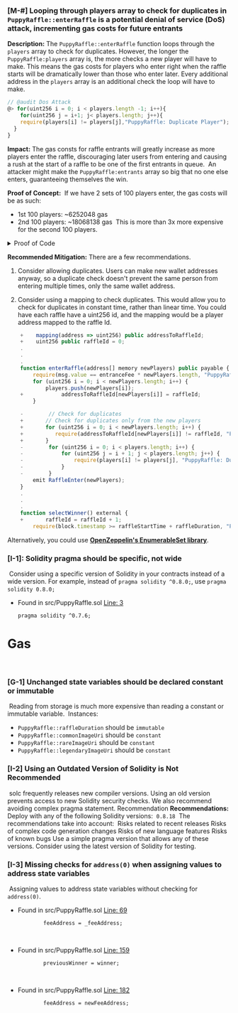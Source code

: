 ### [M-#] Looping through players array to check for duplicates in `PuppyRaffle::enterRaffle` is a potential denial of service (DoS) attack, incrementing gas costs for future entrants

**Description:** The `PuppyRaffle::enterRaffle` function loops through the `players` array to check for duplicates. However, the longer the `PuppyRaffle:players` array is, the more checks a new player will have to make. This means the gas costs for players who enter right when the raffle starts will be dramatically lower than those who enter later. Every additional address in the `players` array is an additional check the loop will have to make.
​
```javascript
// @audit Dos Attack
@> for(uint256 i = 0; i < players.length -1; i++){
    for(uint256 j = i+1; j< players.length; j++){
    require(players[i] != players[j],"PuppyRaffle: Duplicate Player");
  }
}
```

**Impact:** The gas consts for raffle entrants will greatly increase as more players enter the raffle, discouraging later users from entering and causing a rush at the start of a raffle to be one of the first entrants in queue.
​
An attacker might make the `PuppyRaffle:entrants` array so big that no one else enters, guaranteeing themselves the win.

**Proof of Concept:**
​
If we have 2 sets of 100 players enter, the gas costs will be as such:
- 1st 100 players: ~6252048 gas
- 2nd 100 players: ~18068138 gas
​
This is more than 3x more expensive for the second 100 players.
​
<details>
<summary>Proof of Code</summary>
​Place the following test into `PuppyRaffleTest.t.sol`.

```javascript
    function testDenialOfService() public {
        // Foundry lets us set a gas price
        vm.txGasPrice(1);

        // Creates 100 addresses
        uint256 playersNum = 100;
        address[] memory players = new address[](playersNum);
        for (uint256 i = 0; i < players.length; i++) {
            players[i] = address(i);
        }

        // Gas calculations for first 100 players
        uint256 gasStart = gasleft();
        puppyRaffle.enterRaffle{value: entranceFee * players.length}(players);
        uint256 gasEnd = gasleft();
        uint256 gasUsedFirst = (gasStart - gasEnd) * tx.gasprice;
        console.log("Gas cost of the first 100 players: ", gasUsedFirst);

        // Creates another array of 100 players
        address[] memory playersTwo = new address[](playersNum);
        for (uint256 i = 0; i < playersTwo.length; i++) {
            playersTwo[i] = address(i + playersNum);
        }

        // Gas calculations for second 100 players
        uint256 gasStartTwo = gasleft();
        puppyRaffle.enterRaffle{value: entranceFee * players.length}(playersTwo);
        uint256 gasEndTwo = gasleft();
        uint256 gasUsedSecond = (gasStartTwo - gasEndTwo) * tx.gasprice;
        console.log("Gas cost of the second 100 players: ", gasUsedSecond);

        assert(gasUsedSecond > gasUsedFirst);
    }
```
​
</details>

**Recommended Mitigation:** There are a few recommendations.

1. Consider allowing duplicates. Users can make new wallet addresses anyway, so a duplicate check doesn't prevent the same person from entering multiple times, only the same wallet address.

2. Consider using a mapping to check duplicates. This would allow you to check for duplicates in constant time, rather than linear time. You could have each raffle have a uint256 id, and the mapping would be a player address mapped to the raffle Id.

```javascript
    +    mapping(address => uint256) public addressToRaffleId;
    +    uint256 public raffleId = 0;
    .
    .
    .
    function enterRaffle(address[] memory newPlayers) public payable {
        require(msg.value == entranceFee * newPlayers.length, "PuppyRaffle: Must send enough to enter raffle");
        for (uint256 i = 0; i < newPlayers.length; i++) {
            players.push(newPlayers[i]);
    +            addressToRaffleId[newPlayers[i]] = raffleId;
        }

    -        // Check for duplicates
    +       // Check for duplicates only from the new players
    +       for (uint256 i = 0; i < newPlayers.length; i++) {
    +          require(addressToRaffleId[newPlayers[i]] != raffleId, "PuppyRaffle: Duplicate player");
    +       }
    -        for (uint256 i = 0; i < players.length; i++) {
    -            for (uint256 j = i + 1; j < players.length; j++) {
    -                require(players[i] != players[j], "PuppyRaffle: Duplicate player");
    -            }
    -        }
        emit RaffleEnter(newPlayers);
    }
    .
    .
    .
    function selectWinner() external {
    +       raffleId = raffleId + 1;
        require(block.timestamp >= raffleStartTime + raffleDuration, "PuppyRaffle: Raffle not over");
```

Alternatively, you could use **[OpenZeppelin's EnumerableSet library](https://docs.openzeppelin.com/contracts/5.x/api/utils#EnumerableSet)**.

### [I-1]: Solidity pragma should be specific, not wide
​
Consider using a specific version of Solidity in your contracts instead of a wide version. For example, instead of `pragma solidity ^0.8.0;`, use `pragma solidity 0.8.0;`
​
- Found in src/PuppyRaffle.sol [Line: 3](src/PuppyRaffle.sol#L3)
​
	```solidity
	pragma solidity ^0.7.6;
	```
# Gas
​
### [G-1] Unchanged state variables should be declared constant or immutable
​
Reading from storage is much more expensive than reading a constant or immutable variable.
​
Instances:
​
- `PuppyRaffle::raffleDuration` should be `immutable`
- `PuppyRaffle::commonImageUri` should be `constant`
- `PuppyRaffle::rareImageUri` should be `constant`
- `PuppyRaffle::legendaryImageUri` should be `constant`

### [I-2] Using an Outdated Version of Solidity is Not Recommended
​
solc frequently releases new compiler versions. Using an old version prevents access to new Solidity security checks. We also recommend avoiding complex pragma statement.
Recommendation
​
**Recommendations:**
​
Deploy with any of the following Solidity versions:
​
    `0.8.18`
​
The recommendations take into account:
​
    Risks related to recent releases
    Risks of complex code generation changes
    Risks of new language features
    Risks of known bugs
​
Use a simple pragma version that allows any of these versions. Consider using the latest version of Solidity for testing.

### [I-3] Missing checks for `address(0)` when assigning values to address state variables
​
Assigning values to address state variables without checking for `address(0)`.
​
- Found in src/PuppyRaffle.sol [Line: 69](src/PuppyRaffle.sol#L69)
​
  ```solidity
          feeAddress = _feeAddress;
  ```
​
- Found in src/PuppyRaffle.sol [Line: 159](src/PuppyRaffle.sol#L159)
​
  ```solidity
          previousWinner = winner;
  ```
​
- Found in src/PuppyRaffle.sol [Line: 182](src/PuppyRaffle.sol#L182)
​
  ```solidity
          feeAddress = newFeeAddress;
  ```

